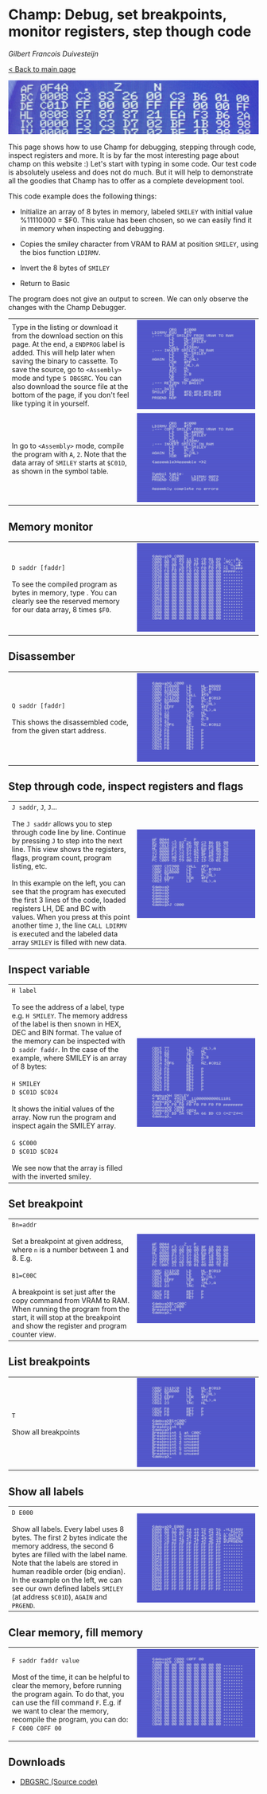 # Champ: Debug, set breakpoints, monitor registers, step though code

_Gilbert Francois Duivesteijn_

[< Back to main page](index.html)

![header](assets/images/03_champ_debug_header.jpg)

This page shows how to use Champ for debugging, stepping through code, inspect registers and more. It is by far the most interesting page about champ on this website :) Let's start with typing in some code. Our test code is absolutely useless and does not do much. But it will help to demonstrate all the goodies that Champ has to offer as a complete development tool.



This code example does the following things:

- Initialize an array of 8 bytes in memory, labeled `SMILEY` with initial value %11110000 = $F0. This value has been chosen, so we can easily find it in memory when inspecting and debugging.
- Copies the smiley character from VRAM to RAM at position `SMILEY`,  using the bios function `LDIRMV`. 
- Invert the 8 bytes of `SMILEY`

- Return to Basic

The program does not give an output to screen. We can only observe the changes with the Champ Debugger.

<table>
    <tr>
        <td style="width: 50%;">Type in the listing or download it from the download section on this page. At the end, a <code>ENDPROG</code> label is added. This will help later when saving the binary to cassette. 
          To save the source, go to <code>&lt;Assembly&gt;</code> mode and type <code>S DBGSRC</code>. You can also download the source file at the bottom of the page, if you don't feel like typing it in yourself.</td>
        <td style="width: 50%;"><img src="assets/images/03_champ_debug_001.png"></td>
    </tr>
  <tr>
    <td>In go to <code>&lt;Assembly&gt;</code> mode, compile the program with <code>A</code>, <code>2</code>. Note that the data array of <code>SMILEY</code> starts at <code>$C01D</code>, as shown in the symbol table.</td>
    <td><img src="assets/images/03_champ_debug_002.png"></td>
  </tr>
</table>


## Memory monitor

<table>
  <tr>
    <td style="width: 50%;"><code>D saddr [faddr]</code><br><br>
      To see the compiled program as bytes in memory, type . You can clearly see the reserved memory for our data array, 8 times <code>$F0</code>.</td>
    <td style="width: 50%;"><img src="assets/images/03_champ_debug_003.png"></td>
  </tr>
</table>


## Disassember

<table>
  <tr>
    <td style="width: 50%;"><code>Q saddr [faddr]</code><br><br>
      This shows the disassembled code, from the given start address. </td>
    <td style="width: 50%;"><img src="assets/images/03_champ_debug_004.png"></td>
  </tr>
</table>


## Step through code, inspect registers and flags

<table>
  <tr>
    <td style="width: 50%;"><code>J saddr</code>, <code>J</code>, <code>J</code>...<br><br>
      The <code>J saddr</code> allows you to step through code line by line. Continue by pressing <code>J</code> to step into the next line. This view shows the registers, flags, program count, program listing, etc.<br><br>In this example on the left, you can see that the program has executed the first 3 lines of the code, loaded registers LH, DE and BC with values. When you press at this point another time <code>J</code>, the line <code>CALL LDIRMV</code> is executed and the labeled data array <code>SMILEY</code> is filled with new data.</td>
    <td style="width: 50%;"><img src="assets/images/03_champ_debug_005.png"></td>
  </tr>
</table>


## Inspect variable

<table>
  <tr>
    <td style="width: 50%;"><code>H label</code><br><br>
      To see the address of a label, type e.g. <code>H SMILEY</code>. The memory address of the label is then snown in HEX, DEC and BIN format. The value of the memory can be inspected with <code>D saddr faddr</code>. In the case of the example, where SMILEY is an array of 8 bytes:<br><br>
    <code>H SMILEY</code><br>
    <code>D $C01D $C024</code>
    <br><br>It shows the initial values of the array. Now run the program and inspect again the SMILEY array.<br><br>
    <code>G $C000</code><br>
    <code>D $C01D $C024</code><br><br>
    We see now that the array is filled with the inverted smiley.
    </td>
    <td style="width: 50%;"><img src="assets/images/03_champ_debug_006.png"></td>
  </tr>
</table>



## Set breakpoint

<table>
  <tr>
    <td style="width: 50%;"><code>Bn=addr</code><br><br>
      Set a breakpoint at given address, where <code>n</code> is a number between 1 and 8. E.g.<br><br>
      <code>B1=C00C</code><br><br>
      A breakpoint is set just after the copy command from VRAM to RAM. When running the program from the start, it will stop at the breakpoint and show the register and program counter view.
    </td>
    <td style="width: 50%;"><img src="assets/images/03_champ_debug_007.png"></td>
  </tr>
</table>



## List breakpoints

<table>
  <tr>
    <td style="width: 50%;"><code>T</code><br><br>
      Show all breakpoints
    </td>
    <td style="width: 50%;"><img src="assets/images/03_champ_debug_008.png"></td>
  </tr>
</table>



## Show all labels

<table>
  <tr>
    <td style="width: 50%;"><code>D E000</code><br><br>
      Show all labels. Every label uses 8 bytes. The first 2 bytes indicate the memory address, the second 6 bytes are filled with the label name. Note that the labels are stored in human readible order (big endian). In the example on the left, we can see our own defined labels <code>SMILEY</code> (at address <code>$C01D</code>), <code>AGAIN</code> and <code>PRGEND</code>.
    </td>
    <td style="width: 50%;"><img src="assets/images/03_champ_debug_009.png"></td>
  </tr>
</table>



## Clear memory, fill memory

<table>
  <tr>
    <td style="width: 50%;"><code>F saddr faddr value</code><br><br>
      Most of the time, it can be helpful to clear the memory, before running the program again. To do that, you can use the fill command <code>F</code>. E.g. if we want to clear the memory, recompile the program, you can do: <code>F C000 C0FF 00</code>
    </td>
    <td style="width: 50%;"><img src="assets/images/03_champ_debug_010.png"></td>
  </tr>
</table>



## Downloads

- [DBGSRC (Source code)](assets/downloads/champ_debug_src.wav)
